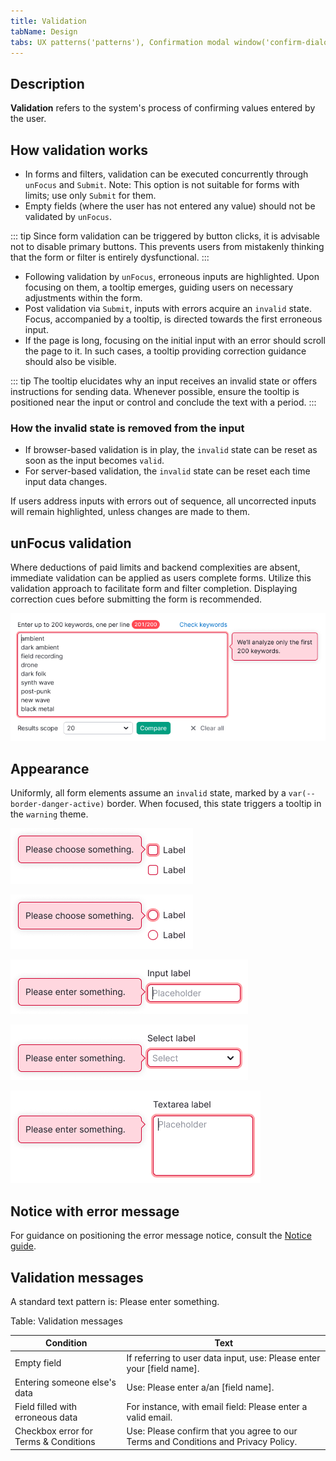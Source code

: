 ```yaml
---
title: Validation
tabName: Design
tabs: UX patterns('patterns'), Confirmation modal window('confirm-dialog'), Content in modal window('modal-content'), Empty page('empty-page'), Error message('global-errors'), Export('export'), FeedbackYesNo('feedback-yes-no'), Form('form'), Informer('informer'), Links order in ProductHead('links-order'), Loading states('loading-states'), ProjectCreate('project-create'), ProjectSelect('project-select'), Success state('success-state'), Summary('summary'), Validation('validation-form'), Web-performance('web-performance')
---
```


## Description

**Validation** refers to the system's process of confirming values entered by the user.

## How validation works

- In forms and filters, validation can be executed concurrently through `unFocus` and `Submit`. Note: This option is not suitable for forms with limits; use only `Submit` for them.
- Empty fields (where the user has not entered any value) should not be validated by `unFocus`.

::: tip
Since form validation can be triggered by button clicks, it is advisable not to disable primary buttons. This prevents users from mistakenly thinking that the form or filter is entirely dysfunctional.
:::

- Following validation by `unFocus`, erroneous inputs are highlighted. Upon focusing on them, a tooltip emerges, guiding users on necessary adjustments within the form.
- Post validation via `Submit`, inputs with errors acquire an `invalid` state. Focus, accompanied by a tooltip, is directed towards the first erroneous input.
- If the page is long, focusing on the initial input with an error should scroll the page to it. In such cases, a tooltip providing correction guidance should also be visible.

::: tip
The tooltip elucidates why an input receives an invalid state or offers instructions for sending data. Whenever possible, ensure the tooltip is positioned near the input or control and conclude the text with a period.
:::

### How the invalid state is removed from the input

- If browser-based validation is in play, the `invalid` state can be reset as soon as the input becomes `valid`.
- For server-based validation, the `invalid` state can be reset each time input data changes.

If users address inputs with errors out of sequence, all uncorrected inputs will remain highlighted, unless changes are made to them.

## unFocus validation

Where deductions of paid limits and backend complexities are absent, immediate validation can be applied as users complete forms. Utilize this validation approach to facilitate form and filter completion. Displaying correction cues before submitting the form is recommended.

![](static/immediate-validation.png)

## Appearance

Uniformly, all form elements assume an `invalid` state, marked by a `var(--border-danger-active)` border. When focused, this state triggers a tooltip in the `warning` theme.

![](./static/checkbox-validation.png)

![](./static/radio-validation.png)

![](./static/input-validation.png)

![](./static/select-validation.png)

![](./static/textarea-validation.png)

## Notice with error message

For guidance on positioning the error message notice, consult the [Notice guide](/components/notice/).

## Validation messages

A standard text pattern is: Please enter something.

Table: Validation messages

| Condition  | Text            |
| ---------- | --------------- |
| Empty field | If referring to user data input, use: Please enter your [field name]. |
| Entering someone else's data | Use: Please enter a/an [field name].  |
| Field filled with erroneous data | For instance, with email field: Please enter a valid email. |
| Checkbox error for Terms & Conditions | Use: Please confirm that you agree to our Terms and Conditions and Privacy Policy.   |

